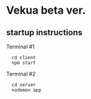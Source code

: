 # Vekua beta ver.

## startup instructions

Terminal #1
```
  cd client
  npm start
```

Terminal #2
```
  cd server
  nodemon app
```
